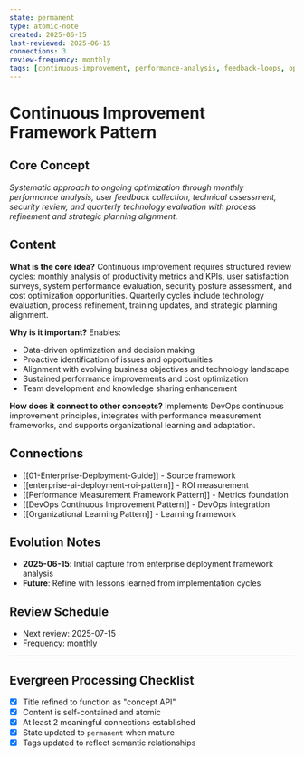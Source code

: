 ```yaml
---
state: permanent
type: atomic-note
created: 2025-06-15
last-reviewed: 2025-06-15
connections: 3
review-frequency: monthly
tags: [continuous-improvement, performance-analysis, feedback-loops, optimization]
---
```

# Continuous Improvement Framework Pattern

## Core Concept

*Systematic approach to ongoing optimization through monthly performance analysis, user feedback collection, technical assessment, security review, and quarterly technology evaluation with process refinement and strategic planning alignment.*

## Content

**What is the core idea?**
Continuous improvement requires structured review cycles: monthly analysis of productivity metrics and KPIs, user satisfaction surveys, system performance evaluation, security posture assessment, and cost optimization opportunities. Quarterly cycles include technology evaluation, process refinement, training updates, and strategic planning alignment.

**Why is it important?**
Enables:
- Data-driven optimization and decision making
- Proactive identification of issues and opportunities
- Alignment with evolving business objectives and technology landscape
- Sustained performance improvements and cost optimization
- Team development and knowledge sharing enhancement

**How does it connect to other concepts?**
Implements DevOps continuous improvement principles, integrates with performance measurement frameworks, and supports organizational learning and adaptation.

## Connections

- [[01-Enterprise-Deployment-Guide]] - Source framework
- [[enterprise-ai-deployment-roi-pattern]] - ROI measurement
- [[Performance Measurement Framework Pattern]] - Metrics foundation
- [[DevOps Continuous Improvement Pattern]] - DevOps integration
- [[Organizational Learning Pattern]] - Learning framework

## Evolution Notes

- **2025-06-15**: Initial capture from enterprise deployment framework analysis
- **Future**: Refine with lessons learned from implementation cycles

## Review Schedule

- Next review: 2025-07-15
- Frequency: monthly

---

## Evergreen Processing Checklist

- [x] Title refined to function as "concept API"
- [x] Content is self-contained and atomic
- [x] At least 2 meaningful connections established
- [x] State updated to `permanent` when mature
- [x] Tags updated to reflect semantic relationships